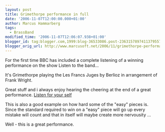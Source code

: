 ```yaml
---
layout: post
title: Grimethorpe performance in full
date: '2006-11-07T12:00:00.000+01:00'
author: Marcus Hammarberg
tags:
  - BrassBand
modified_time: '2006-11-07T12:06:07.938+01:00'
blogger_id: tag:blogger.com,1999:blog-36533086.post-2363157897411379557
blogger_orig_url: http://www.marcusoft.net/2006/11/grimethorpe-performance-in-full.html
---
```


For the first time BBC has included a complete listening of a
winning performance on the show Listen to the band...

It's Grimethorpe playing the Les Francs Juges by Berlioz in arrangement
of Frank Wright.

Great stuff and i always enjoy hearing the cheering at the end of a
great performance. [Listen for your
self](http://www.bbc.co.uk/radio/aod/networks/radio2/aod.shtml?radio2/listenband)

This is also a good example on how hard some of the "easy" pieces is.
Since the standard required to win on a "easy" piece will go up every
mistake will count and that in itself will maybe create more nervousity
...

Well - this is a great performance.
